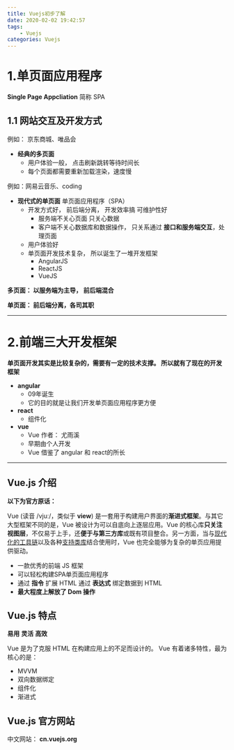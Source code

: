 ```yaml
---
title: Vuejs初步了解
date: 2020-02-02 19:42:57
tags: 
    - Vuejs
categories: Vuejs
---
```

# 1.单页面应用程序

**Single Page Appcliation**  简称 SPA

## 1.1 网站交互及开发方式

例如： 京东商城、唯品会

- **经典的多页面**
  - 用户体验一般， 点击刷新跳转等待时间长
  - 每个页面都需要重新加载渲染，速度慢

例如：网易云音乐、coding

- **现代式的单页面** 单页面应用程序（SPA）
  - 开发方式好， 前后端分离， 开发效率搞 可维护性好
    - 服务端不关心页面 只关心数据
    - 客户端不关心数据库和数据操作， 只关系通过 **接口和服务端交互**，处理页面
  - 用户体验好
  - 单页面开发技术复杂， 所以诞生了一堆开发框架
    - AngularJS
    - ReactJS
    - VueJS

**多页面： 以服务端为主导， 前后端混合**

**单页面： 前后端分离，各司其职**

---

# 2.前端三大开发框架

**单页面开发其实是比较复杂的，需要有一定的技术支撑。 所以就有了现在的开发框架**

- **angular**
  - 09年诞生
  - 它的目的就是让我们开发单页面应用程序更方便
- **react**
  - 组件化
- **vue**
  - Vue 作者： 尤雨溪 
  - 早期由个人开发
  - Vue 借鉴了 angular 和 react的所长

---



## Vue.js 介绍

**以下为官方原话：**

 Vue (读音 /vjuː/，类似于 **view**) 是一套用于构建用户界面的**渐进式框架**。与其它大型框架不同的是，Vue 被设计为可以自底向上逐层应用。Vue 的核心库**只关注视图层**，不仅易于上手，还**便于与第三方库**或既有项目整合。另一方面，当与[现代化的工具链](https://cn.vuejs.org/v2/guide/single-file-components.html)以及各种[支持类库](https://github.com/vuejs/awesome-vue#libraries--plugins)结合使用时，Vue 也完全能够为复杂的单页应用提供驱动。 



- 一款优秀的前端 JS 框架
- 可以轻松构建SPA单页面应用程序
- 通过 **指令** 扩展 HTML 通过 **表达式** 绑定数据到 HTML
- **最大程度上解放了 Dom 操作**

## Vue.js 特点

**易用**  **灵活**  **高效**

Vue 是为了克服 HTML 在构建应用上的不足而设计的。 Vue 有着诸多特性，最为核心的是：

- MVVM
- 双向数据绑定
- 组件化
- 渐进式

## Vue.js 官方网站

中文网站： **cn.vuejs.org**